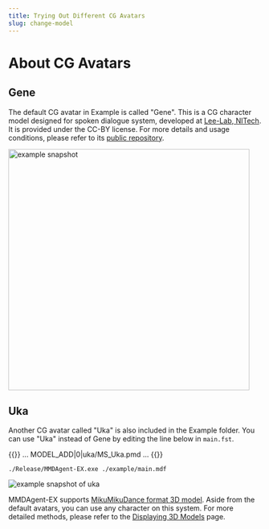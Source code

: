 ```yaml
---
title: Trying Out Different CG Avatars
slug: change-model
---
```


# About CG Avatars

## Gene

The default CG avatar in Example is called "Gene". This is a CG character model designed for spoken dialogue system, developed at [Lee-Lab, NITech](https://www.slp.nitech.ac.jp/avatar/).  It is provided under the CC-BY license.  For more details and usage conditions, please refer to its [public repository](https://github.com/mmdagent-ex/gene). 
 
<img width="480" alt="example snapshot" src="/images/example_1.png"/>

## Uka

Another CG avatar called "Uka" is also included in the Example folder.  You can use "Uka" instead of Gene by editing the line below in `main.fst`.

{{<fst>}}
    ...
    <eps> MODEL_ADD|0|uka/MS_Uka.pmd
    ...
{{</fst>}}

```shell
./Release/MMDAgent-EX.exe ./example/main.mdf
```

<img alt="example snapshot of uka" src="/images/Uka.png"/>

MMDAgent-EX supports [MikuMikuDance format 3D model](../3d-model/).  Aside from the default avatars, you can use any 
character on this system.  For more detailed methods, please refer to the [Displaying 3D Models](../3d-model) page.

